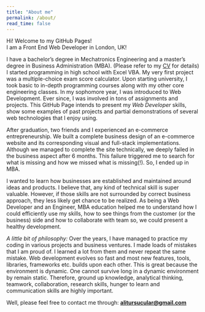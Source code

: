 ```yaml
---
title: "About me"
permalink: /about/
read_time: false
---
```


Hi! Welcome to my GitHub Pages!<br/>
I am a Front End Web Developer in London, UK!

I have a bachelor’s degree in Mechatronics Engineering and a master’s degree in Business Administration (MBA). (Please refer to my [CV](https://alitursucular.github.io/assets/docs/alitursucular-front-end-web-developer-cv.pdf) for details) I started programming in high school with Excel VBA. My very first project was a multiple-choice exam score calculator. Upon starting university, I took basic to in-depth programming courses along with my other core engineering classes. In my sophomore year, I was introduced to Web Development. Ever since, I was involved in tons of assignments and projects. This GitHub Page intends to present my _Web Developer_ skills, show some examples of past projects and partial demonstrations of several web technologies that I enjoy using.

After graduation, two friends and I experienced an e-commerce entrepreneurship. We built a complete business design of an e-commerce website and its corresponding visual and full-stack implementations. Although we managed to complete the site technically, we deeply failed in the business aspect after 6 months. This failure triggered me to search for what is missing and how we missed what is missing(!). So, I ended up in MBA.

I wanted to learn how businesses are established and maintained around ideas and products. I believe that, any kind of technical skill is super valuable. However, if those skills are not surrounded by correct business approach, they less likely get chance to be realized. As being a Web Developer and an Engineer, MBA education helped me to understand how I could efficiently use my skills, how to see things from the customer (or the business) side and how to collaborate with team so, we could present a healthy development.

_A little bit of philosophy:_ Over the years, I have managed to practice my coding in various projects and business ventures. I made loads of mistakes that I am proud of. I learned a lot from them and never repeat the same mistake. Web development evolves so fast and most new features, tools, libraries, frameworks etc. builds upon each other. This is great because the environment is dynamic. One cannot survive long in a dynamic environment by remain static. Therefore, ground up knowledge, analytical thinking, teamwork, collaboration, research skills, hunger to learn and communication skills are highly important.

Well, please feel free to contact me through: **alitursucular@gmail.com**
